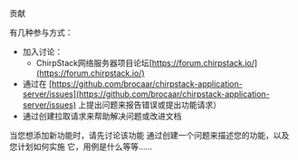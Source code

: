  贡献

有几种参与方式：

* 加入讨论：
    * ChirpStack网络服务器项目论坛[https://forum.chirpstack.io/](https://forum.chirpstack.io/)
* 通过在 [https://github.com/brocaar/chirpstack-application-server/issues](https://github.com/brocaar/chirpstack-application-server/issues) 上提出问题来报告错误或提出功能请求）
* 通过创建拉取请求来帮助解决问题或改进文档


当您想添加新功能时，请先讨论该功能
通过创建一个问题来描述您的功能，以及您计划如何实施
它，用例是什么等等......